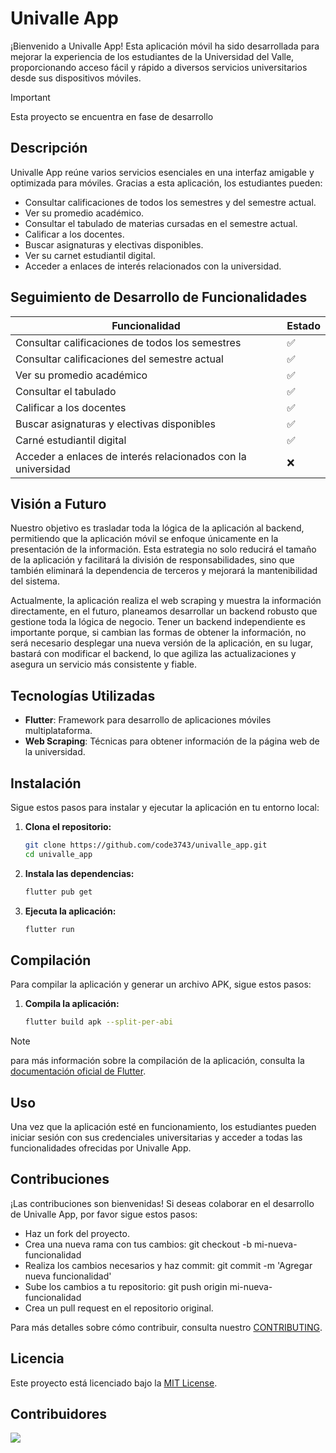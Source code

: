# Univalle App

¡Bienvenido a Univalle App! Esta aplicación móvil ha sido desarrollada para mejorar la experiencia de los estudiantes de la Universidad del Valle, proporcionando acceso fácil y rápido a diversos servicios universitarios desde sus dispositivos móviles.

>[!IMPORTANT]
> Esta proyecto se encuentra en fase de desarrollo

## Descripción

Univalle App reúne varios servicios esenciales en una interfaz amigable y optimizada para móviles. Gracias a esta aplicación, los estudiantes pueden:

- Consultar calificaciones de todos los semestres y del semestre actual.
- Ver su promedio académico.
- Consultar el tabulado de materias cursadas en el semestre actual.
- Calificar a los docentes.
- Buscar asignaturas y electivas disponibles.
- Ver su carnet estudiantil digital.
- Acceder a enlaces de interés relacionados con la universidad.


## Seguimiento de Desarrollo de Funcionalidades

| Funcionalidad                                            | Estado |
|----------------------------------------------------------|--------|
| Consultar calificaciones de todos los semestres          | ✅     |
| Consultar calificaciones del semestre actual             | ✅     |
| Ver su promedio académico                                | ✅     |
| Consultar el tabulado                                    | ✅     |
| Calificar a los docentes                                 | ✅     |
| Buscar asignaturas y electivas disponibles               | ✅     |
| Carné estudiantil digital                                | ✅     |
| Acceder a enlaces de interés relacionados con la universidad | ❌     |


## Visión a Futuro

Nuestro objetivo es trasladar toda la lógica de la aplicación al backend, permitiendo que la aplicación móvil se enfoque únicamente en la presentación de la información. Esta estrategia no solo reducirá el tamaño de la aplicación y facilitará la división de responsabilidades, sino que también eliminará la dependencia de terceros y mejorará la mantenibilidad del sistema.


Actualmente, la aplicación realiza el web scraping y muestra la información directamente, en el futuro, planeamos desarrollar un backend robusto que gestione toda la lógica de negocio. Tener un backend independiente es importante porque, si cambian las formas de obtener la información, no será necesario desplegar una nueva versión de la aplicación, en su lugar, bastará con modificar el backend, lo que agiliza las actualizaciones y asegura un servicio más consistente y fiable.


## Tecnologías Utilizadas

- **Flutter**: Framework para desarrollo de aplicaciones móviles multiplataforma.
- **Web Scraping**: Técnicas para obtener información de la página web de la universidad.

## Instalación

Sigue estos pasos para instalar y ejecutar la aplicación en tu entorno local:

1. **Clona el repositorio:**
   ```bash
   git clone https://github.com/code3743/univalle_app.git
   cd univalle_app
   ```

2. **Instala las dependencias:**
   ```bash
   flutter pub get
   ```

3. **Ejecuta la aplicación:**
   ```bash
   flutter run
   ```

## Compilación

Para compilar la aplicación y generar un archivo APK, sigue estos pasos:

1. **Compila la aplicación:**
   ```bash
   flutter build apk --split-per-abi
   ```

>[!NOTE]
>para más información sobre la compilación de la aplicación, consulta la [documentación oficial de Flutter](https://docs.flutter.dev/deployment/android).

## Uso

Una vez que la aplicación esté en funcionamiento, los estudiantes pueden iniciar sesión con sus credenciales universitarias y acceder a todas las funcionalidades ofrecidas por Univalle App.

## Contribuciones

¡Las contribuciones son bienvenidas! Si deseas colaborar en el desarrollo de Univalle App, por favor sigue estos pasos:

- Haz un fork del proyecto.
- Crea una nueva rama con tus cambios: git checkout -b mi-nueva-funcionalidad
- Realiza los cambios necesarios y haz commit: git commit -m 'Agregar nueva funcionalidad'
- Sube los cambios a tu repositorio: git push origin mi-nueva-funcionalidad
- Crea un pull request en el repositorio original.

Para más detalles sobre cómo contribuir, consulta nuestro [CONTRIBUTING](CONTRIBUTING.md).

## Licencia

Este proyecto está licenciado bajo la [MIT License](LICENSE).

## Contribuidores

<a href="https://github.com/code3743/univalle_app/graphs/contributors">
  <img src="https://contrib.rocks/image?repo=code3743/univalle_app" />
</a>